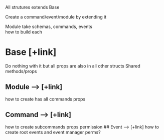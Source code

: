 All strutures extends Base  

Create a command/event/module by extending it  

Module take schemas, commands, events  
how to build each
# Base [+link]
Do nothing with it but all props are also in all other structs
Shared methods/props
## Module -->  [+link]
how to create
has all commands
props
## Command -->  [+link]
how to create
subcommands
props
permission
## Event -->  [+link]
how to create
root events and event manager
perms?
